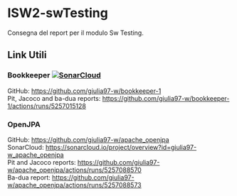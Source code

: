 # ISW2-swTesting

Consegna del report per il modulo Sw Testing. 

## Link Utili
### Bookkeeper [![SonarCloud](https://sonarcloud.io/images/project_badges/sonarcloud-white.svg)](https://sonarcloud.io/summary/new_code?id=giulia97-w_bookkeeper-1)
GitHub: https://github.com/giulia97-w/bookkeeper-1 <br>
Pit, Jacoco and ba-dua reports: https://github.com/giulia97-w/bookkeeper-1/actions/runs/5257015128 <br>

### OpenJPA
GitHub: https://github.com/giulia97-w/apache_openjpa <br>
SonarCloud: https://sonarcloud.io/project/overview?id=giulia97-w_apache_openjpa <br>
Pit and Jacoco reports: https://github.com/giulia97-w/apache_openjpa/actions/runs/5257088570 <br>
Ba-dua report: https://github.com/giulia97-w/apache_openjpa/actions/runs/5257088573 <br>


